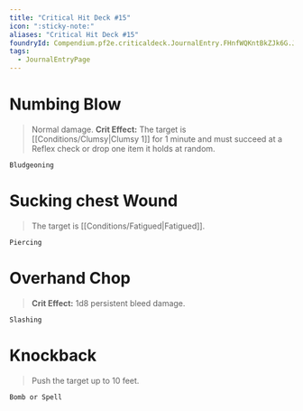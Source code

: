 ```yaml
---
title: "Critical Hit Deck #15"
icon: ":sticky-note:"
aliases: "Critical Hit Deck #15"
foundryId: Compendium.pf2e.criticaldeck.JournalEntry.FHnfWQKntBkZJk6G.JournalEntryPage.8catEKrHLlFFcnKK
tags:
  - JournalEntryPage
---
```

# Numbing Blow

> Normal damage. **Crit Effect:** The target is [[Conditions/Clumsy|Clumsy 1]] for 1 minute and must succeed at a Reflex check or drop one item it holds at random.

`Bludgeoning`

# Sucking chest Wound

> The target is [[Conditions/Fatigued|Fatigued]].

`Piercing`

# Overhand Chop

> **Crit Effect:** 1d8 persistent bleed damage.

`Slashing`

# Knockback

> Push the target up to 10 feet.

`Bomb or Spell`
